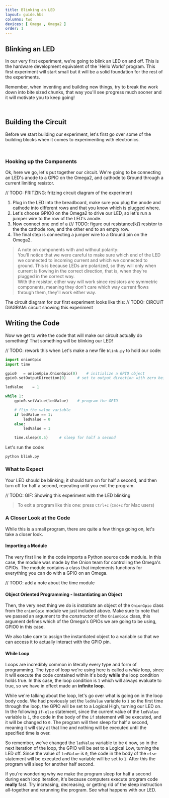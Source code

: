 ```yaml
---
title: Blinking an LED
layout: guide.hbs
columns: two
devices: [ Omega , Omega2 ]
order: 1
---
```


## Blinking an LED

In our very first experiment, we're going to blink an LED on and off. This is the hardware development equivalent of the 'Hello World' program. This first experiment will start small but it will be a solid foundation for the rest of the experiments.

Remember, when inventing and building new things, try to break the work down into bite sized chunks, that way you'll see progress much sooner and it will motivate you to keep going!


<!-- ### GPIO Pins as Outputs -->
```{r child = '../../shared/gpio-output.md'}
```

<!-- LEDs -->
```{r child = '../../shared/led.md'}
```

## Building the Circuit

Before we start building our experiment, let's first go over some of the building blocks when it comes to experimenting with electronics.


<!-- Jumper wires -->
```{r child = '../../shared/jumper-wires.md'}
```

<!-- Breadboard -->
```{r child = '../../shared/breadboard.md'}
```

### Hooking up the Components

Ok, here we go, let's put together our circuit. We're going to be connecting an LED's anode to a GPIO on the Omega2, and cathode to Ground through a current limiting resistor.

// TODO: FRITZING: fritzing circuit diagram of the experiment

1. Plug in the LED into the breadboard, make sure you plug the anode and cathode into different rows and that you know which is plugged where.
2. Let's choose GPIO0 on the Omega2 to drive our LED, so let's run a jumper wire to the row of the LED's anode.
3. Now connect one end of a (// TODO: figure out resistance)kΩ resistor to the the cathode row, and the other end to an empty row.
4. The final step is connecting a jumper wire to a Ground pin on the Omega2.

> A note on components with and without polarity: <br>
> You'll notice  that we were careful to make sure which end of the LED we connected to incoming current and which we connected to ground. This is because LEDs are polarized, so they will only when current is flowing in the correct direction, that is, when they're plugged in the correct way. <br>
> With the resistor, either way will work since resistors are symmetric components, meaning they don't care which way current flows through them, they'll work either way.


The circuit diagram for our first experiment looks like this:
// TODO: CIRCUIT DIAGRAM: circuit showing this experiment


## Writing the Code

Now we get to write the code that will make our circuit actually do something! That something will be blinking our LED!

// TODO: rework this when
Let's make a new file `blink.py` to hold our code:
``` python
import onionGpio
import time

gpio0 	= onionGpio.OnionGpio(0)	# initialize a GPIO object
gpio0.setOutputDirection(0)		# set to output direction with zero being the default value

ledValue 	= 1

while 1:
	gpio0.setValue(ledValue)	# program the GPIO

	# flip the value variable
	if ledValue == 1:
		ledValue = 0
	else:
		ledValue = 1

	time.sleep(0.5)		# sleep for half a second
```

Let's run the code:
```
python blink.py
```

### What to Expect

Your LED should be blinking; it should turn on for half a second, and then turn off for half a second, repeating until you exit the program.

// TODO: GIF: Showing this experiment with the LED blinking

> To exit a program like this one: press `Ctrl+c` (`Cmd+c` for Mac users)


### A Closer Look at the Code

While this is a small program, there are quite a few things going on, let's take a closer look.

#### Importing a Module

The very first line in the code imports a Python source code module. In this case, the module was made by the Onion team for controlling the Omega's GPIOs. The module contains a class that implements functions for everything you can do with a GPIO on an Omega.

// TODO: add a note about the time module


#### Object Oriented Programming - Instantiating an Object

Then, the very next thing we do is *instatiate* an object of the `OnionGpio` class from the `onionGpio` module we just included above. Make sure to note that we passed an argument to the *constructor* of the `OnionGpio` class, this argument defines which of the Omega's GPIOs we are going to be using, GPIO0 in this case.

We also take care to assign the instantiated object to a variable so that we can access it to actually interact with the GPIO pin.


#### While Loop

Loops are incredibly common in literally every type and form of programming. The type of loop we're using here is called a *while* loop, since it will execute the code contained within it's body **while** the loop condition holds true. In this case, the loop condition is `1` which will always evaluate to true, so we have in effect made an **infinite loop**.

While we're talking about the loop, let's go over what is going on in the loop body code. We had previously set the `ledValue` variable to `1` so the first time through the loop, the GPIO will be set to a Logical High, turning our LED on. In the following `if-else` statement, since the current value of the `ledValue` variable is `1`, the code in the body of the `if` statement will be executed, and it will be changed to `0`. The program will then sleep for half a second, meaning it will stay at that line and nothing will be executed until the specified time is over.

So remember, we've changed the `ledValue` variable to be `0` now, so in the next iteration of the loop, the GPIO will be set to a Logical Low, turning the LED off. Since the value of `ledValue` is `0`, the code in the body of the `else` statement will be executed and the variable will be set to `1`. After this the program will sleep for another half second.

If you're wondering why we make the program sleep for half a second during each loop iteration, it's because computers execute program code **really** fast. Try increasing, decreasing, or getting rid of the sleep instruction all-together and rerunning the program. See what happens with our LED.
